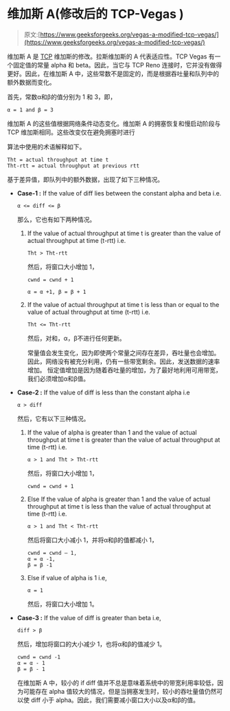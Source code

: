 # 维加斯 A(修改后的 TCP-Vegas )

> 原文:[https://www.geeksforgeeks.org/vegas-a-modified-tcp-vegas/](https://www.geeksforgeeks.org/vegas-a-modified-tcp-vegas/)

维加斯 A 是 [TCP](https://www.geeksforgeeks.org/tcp-ip-in-computer-networking/) 维加斯的修改。拉斯维加斯的 A 代表适应性。TCP Vegas 有一个固定值的常量 alpha 和 beta。因此，当它与 TCP Reno 连接时，它并没有做得更好。因此，在维加斯 A 中，这些常数不是固定的，而是根据吞吐量和队列中的额外数据而变化。

首先，常数α和β的值分别为 1 和 3，即，

```
α = 1 and β = 3
```

维加斯 A 的这些值根据网络条件动态变化。维加斯 A 的拥塞恢复和慢启动阶段与 TCP 维加斯相同。这些改变仅在避免拥塞时进行

算法中使用的术语解释如下。

```
Tht = actual throughput at time t
Tht-rtt = actual throughput at previous rtt
```

基于差异值，即队列中的额外数据，出现了如下三种情况。

*   **Case-1 :**
    If the value of diff lies between the constant alpha and beta i.e.

    ```
    α <= diff <= β
    ```

    那么，它也有如下两种情况。

    1.  If the value of actual throughput at time t is greater than the value of actual throughput at time (t-rtt) i.e.

        ```
        Tht > Tht-rtt
        ```

        然后，将窗口大小增加 1，

        ```
        cwnd = cwnd + 1
        ```

        ```
        α = α +1, β = β + 1
        ```

    2.  If the value of actual throughput at time t is less than or equal to the value of actual throughput at time (t-rtt) i.e.

        ```
        Tht <= Tht-rtt
        ```

        然后，对和，α，β不进行任何更新。

        常量值会发生变化，因为即使两个常量之间存在差异，吞吐量也会增加。
        因此，网络没有被充分利用，仍有一些带宽剩余。因此，发送数据的速率增加。
        恒定值增加是因为随着吞吐量的增加，为了最好地利用可用带宽，我们必须增加α和β值。

*   **Case-2 :**
    If the value of diff is less than the constant alpha i.e

    ```
    α > diff
    ```

    然后，它有以下三种情况。

    1.  If the value of alpha is greater than 1 and the value of actual throughput at time t is greater than the value of actual throughput at time (t-rtt) i.e.

        ```
        α > 1 and Tht > Tht-rtt
        ```

        然后，将窗口大小增加 1，

        ```
        cwnd = cwnd + 1
        ```

    2.  Else If the value of alpha is greater than 1 and the value of actual throughput at time t is less than the value of actual throughput at time (t-rtt) i.e.

        ```
        α > 1 and Tht < Tht-rtt
        ```

        然后将窗口大小减小 1，并将α和β的值都减小 1，

        ```
        cwnd = cwnd – 1,
        α = α -1,
        β = β -1
        ```

    3.  Else if value of alpha is 1 i.e,

        ```
        α = 1
        ```

        然后，将窗口大小增加 1。

*   **Case-3 :**
    If the value of diff is greater than beta i.e,

    ```
    diff > β
    ```

    然后，增加将窗口的大小减少 1，也将α和β的值减少 1。

    ```
    cwnd = cwnd -1
    α = α - 1
    β = β - 1
    ```

    在维加斯 A 中，较小的 if diff 值并不总是意味着系统中的带宽利用率较低，因为可能存在 alpha 值较大的情况，但是当拥塞发生时，较小的吞吐量值仍然可以使 diff 小于 alpha。因此，我们需要减小窗口大小以及α和β的值。